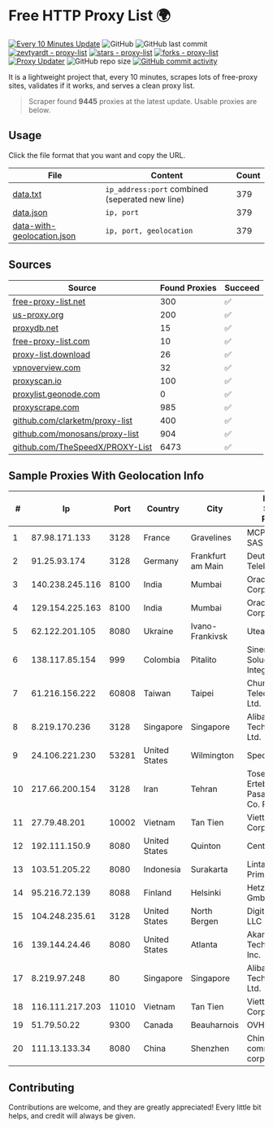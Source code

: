 
# Free HTTP Proxy List 🌍

[![Every 10 Minutes Update](https://github.com/mertguvencli/http-proxy-list/actions/workflows/main.yml/badge.svg?branch=main)](https://github.com/mertguvencli/http-proxy-list/actions/workflows/main.yml)
![GitHub](https://img.shields.io/github/license/mertguvencli/http-proxy-list)
![GitHub last commit](https://img.shields.io/github/last-commit/mertguvencli/http-proxy-list)
[![zevtyardt - proxy-list](https://img.shields.io/static/v1?label=zevtyardt&message=proxy-list&color=blue&logo=github)](https://github.com/zevtyardt/proxy-list "Go to GitHub repo")
[![stars - proxy-list](https://img.shields.io/github/stars/zevtyardt/proxy-list?style=social)](https://github.com/zevtyardt/proxy-list)
[![forks - proxy-list](https://img.shields.io/github/forks/zevtyardt/proxy-list?style=social)](https://github.com/zevtyardt/proxy-list)
[![Proxy Updater](https://github.com/zevtyardt/proxy-list/workflows/Proxy%20Updater/badge.svg)](https://github.com/zevtyardt/proxy-list/actions?query=workflow:"Proxy+Updater")
![GitHub repo size](https://img.shields.io/github/repo-size/zevtyardt/proxy-list)
[![GitHub commit activity](https://img.shields.io/github/commit-activity/m/zevtyardt/proxy-list?logo=commits)](https://github.com/zevtyardt/proxy-list/commits/main)

It is a lightweight project that, every 10 minutes, scrapes lots of free-proxy sites, validates if it works, and serves a clean proxy list.

> Scraper found **9445** proxies at the latest update. Usable proxies are below.

## Usage

Click the file format that you want and copy the URL.

|File|Content|Count|
|----|-------|-----|
|[data.txt](https://raw.githubusercontent.com/mertguvencli/http-proxy-list/main/proxy-list/data.txt)|`ip_address:port` combined (seperated new line)|379|
|[data.json](https://raw.githubusercontent.com/mertguvencli/http-proxy-list/main/proxy-list/data.json)|`ip, port`|379|
|[data-with-geolocation.json](https://raw.githubusercontent.com/mertguvencli/http-proxy-list/main/proxy-list/data-with-geolocation.json)|`ip, port, geolocation`|379|

## Sources

|Source|Found Proxies|Succeed|
|------|-------------|-------|
|[free-proxy-list.net](https://free-proxy-list.net)|300|✅|
|[us-proxy.org](https://www.us-proxy.org)|200|✅|
|[proxydb.net](http://proxydb.net)|15|✅|
|[free-proxy-list.com](https://free-proxy-list.com/?page=&port=&type%5B%5D=http&type%5B%5D=https&up_time=0&search=Search)|10|✅|
|[proxy-list.download](https://www.proxy-list.download/HTTP)|26|✅|
|[vpnoverview.com](https://vpnoverview.com/privacy/anonymous-browsing/free-proxy-servers)|32|✅|
|[proxyscan.io](https://www.proxyscan.io)|100|✅|
|[proxylist.geonode.com](https://proxylist.geonode.com/api/proxy-list?limit=300&page=1&sort_by=lastChecked&sort_type=desc&protocols=http,https)|0|✅|
|[proxyscrape.com](https://api.proxyscrape.com/v2/?request=displayproxies&protocol=http&timeout=10000&country=all&ssl=all&anonymity=all)|985|✅|
|[github.com/clarketm/proxy-list](https://raw.githubusercontent.com/clarketm/proxy-list/master/proxy-list-raw.txt)|400|✅|
|[github.com/monosans/proxy-list](https://raw.githubusercontent.com/monosans/proxy-list/main/proxies/http.txt)|904|✅|
|[github.com/TheSpeedX/PROXY-List](https://raw.githubusercontent.com/TheSpeedX/PROXY-List/master/http.txt)|6473|✅|


## Sample Proxies With Geolocation Info

|#|Ip|Port|Country|City|Internet Service Provider|
|-|--|----|-------|----|-------------------------|
|1|87.98.171.133|3128|France|Gravelines|MCPECloud SAS|
|2|91.25.93.174|3128|Germany|Frankfurt am Main|Deutsche Telekom AG|
|3|140.238.245.116|8100|India|Mumbai|Oracle Corporation|
|4|129.154.225.163|8100|India|Mumbai|Oracle Corporation|
|5|62.122.201.105|8080|Ukraine|Ivano-Frankivsk|Uteam LTD|
|6|138.117.85.154|999|Colombia|Pitalito|Sinergy Soluciones Integrales|
|7|61.216.156.222|60808|Taiwan|Taipei|Chunghwa Telecom Co., Ltd.|
|8|8.219.170.236|3128|Singapore|Singapore|Alibaba (US) Technology Co., Ltd.|
|9|24.106.221.230|53281|United States|Wilmington|Spectrum|
|10|217.66.200.154|3128|Iran|Tehran|Tose'h Fanavari Ertebabat Pasargad Arian Co. PJS|
|11|27.79.48.201|10002|Vietnam|Tan Tien|Viettel Corporation|
|12|192.111.150.9|8080|United States|Quinton|Centrilogic|
|13|103.51.205.22|8080|Indonesia|Surakarta|Lintas Data Prima|
|14|95.216.72.139|8088|Finland|Helsinki|Hetzner Online GmbH|
|15|104.248.235.61|3128|United States|North Bergen|DigitalOcean, LLC|
|16|139.144.24.46|8080|United States|Atlanta|Akamai Technologies, Inc.|
|17|8.219.97.248|80|Singapore|Singapore|Alibaba (US) Technology Co., Ltd.|
|18|116.111.217.203|11010|Vietnam|Tan Tien|Viettel Corporation|
|19|51.79.50.22|9300|Canada|Beauharnois|OVH SAS|
|20|111.13.133.34|8080|China|Shenzhen|China Mobile communications corporation|



## Contributing

Contributions are welcome, and they are greatly appreciated! Every
little bit helps, and credit will always be given.

